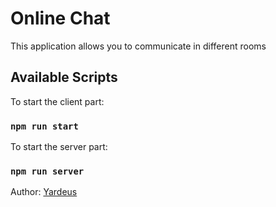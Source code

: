 # Online Chat

This application allows you to communicate in different rooms

## Available Scripts

To start the client part:

### `npm run start`

To start the server part:

### `npm run server`




Author: [Yardeus](https://github.com/Yardeus) 
